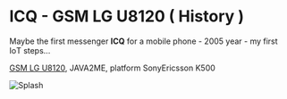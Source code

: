 # ICQ - GSM LG U8120 ( History )

Maybe the first messenger **ICQ** for a mobile phone - 2005 year - my first IoТ steps...

[GSM LG U8120](https://www.gsmarena.com/lg_u8120-843.php), JAVA2ME, platform SonyEricsson K500

![Splash]([https://raw.githubusercontent.com/Wiz-IO/LIB/master/pico/pio-pico.jpg](https://raw.githubusercontent.com/Wiz-IO/icq-gsm/main/Res/logo.png))
